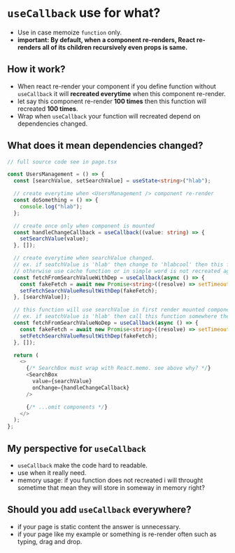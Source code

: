 # `useCallback` use for what?

- Use in case memoize `function` only.
- **important: By default, when a component re-renders, React re-renders all of its children recursively even props is same.**

## How it work?

- When react re-render your component if you define function without `useCallback` it will **recreated everytime** when this component re-render.
- let say this component re-render **100 times** then this function will recreated **100 times**.
- Wrap when `useCallback` your function will recreated depend on dependencies changed.

## What does it mean dependencies changed?

```typescript
// full source code see in page.tsx

const UsersManagement = () => {
  const [searchValue, setSearchValue] = useState<string>("hlab");

  // create everytime when <UsersManagement /> component re-render
  const doSomething = () => {
    console.log("hlab");
  };

  // create once only when component is mounted
  const handleChangeCallback = useCallback((value: string) => {
    setSearchValue(value);
  }, []);

  // create everytime when searchValue changed.
  // ex. if seatchValue is 'hlab' then change to 'hlabcool' then this function will recreated.
  // otherwise use cache function or in simple word is not recreated again.
  const fetchFromSearchValueWithDep = useCallback(async () => {
    const fakeFetch = await new Promise<string>((resolve) => setTimeout(() => resolve(searchValue)));
    setFetchSearchValueResultWithDep(fakeFetch);
  }, [searchValue]);

  // this function will use searchValue in first render mounted component always
  // ex. if seatchValue is 'hlab' then call this function somewhere then searchValue will 'hlab' forever
  const fetchFromSearchValueNoDep = useCallback(async () => {
    const fakeFetch = await new Promise<string>((resolve) => setTimeout(() => resolve(searchValue)));
    setFetchSearchValueResultWithDep(fakeFetch);
  }, []);

  return (
    <>
      {/* SearchBox must wrap with React.memo. see above why? */}
      <SearchBox 
        value={searchValue} 
        onChange={handleChangeCallback} 
      />

      {/* ...omit components */}
    </>
  );
};
```

## My perspective for `useCallback`

- `useCallback` make the code hard to readable.
- use when it really need.
- memory usage: if you function does not recreated i will throught sometime that mean they will store in someway in memory right?

## Should you add `useCallback` everywhere?

- if your page is static content the answer is unnecessary.
- if your page like my example or something is re-render often such as typing, drag and drop.
